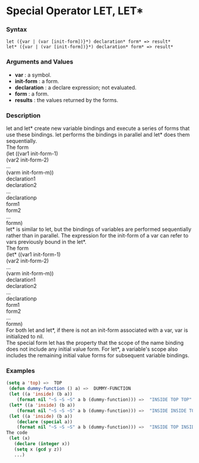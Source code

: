 <!-- Generated on 05/10/2020 by https://github.com/anto2oo/clhs-evolved -->

# Special Operator LET, LET*

### Syntax
`let ({var | (var [init-form])}*) declaration* form* => result*`  
`let* ({var | (var [init-form])}*) declaration* form* => result*`  


### Arguments and Values
- **var** : a symbol.   
- **init-form** : a form.   
- **declaration** : a declare expression; not evaluated.   
- **form** : a form.   
- **results** : the values returned by the forms.   


### Description
let and let* create new variable bindings and execute a series of forms that use these bindings. let performs the bindings in parallel and let* does them sequentially.  
The form  
 (let ((var1 init-form-1)  
       (var2 init-form-2)  
       ...  
       (varm init-form-m))  
   declaration1  
   declaration2  
   ...  
   declarationp  
   form1  
   form2  
   ...  
   formn)  
let* is similar to let, but the bindings of variables are performed sequentially rather than in parallel. The expression for the init-form of a var can refer to vars previously bound in the let*.  
The form  
 (let* ((var1 init-form-1)  
        (var2 init-form-2)  
        ...  
        (varm init-form-m))  
   declaration1  
   declaration2  
   ...  
   declarationp  
   form1  
   form2  
   ...  
   formn)  
For both let and let*, if there is not an init-form associated with a var, var is initialized to nil.  
The special form let has the property that the scope of the name binding does not include any initial value form. For let*, a variable's scope also includes the remaining initial value forms for subsequent variable bindings.



### Examples
```lisp 
(setq a 'top) =>  TOP
 (defun dummy-function () a) =>  DUMMY-FUNCTION
 (let ((a 'inside) (b a))
    (format nil "~S ~S ~S" a b (dummy-function))) =>  "INSIDE TOP TOP" 
 (let* ((a 'inside) (b a))
    (format nil "~S ~S ~S" a b (dummy-function))) =>  "INSIDE INSIDE TOP" 
 (let ((a 'inside) (b a))
    (declare (special a))
    (format nil "~S ~S ~S" a b (dummy-function))) =>  "INSIDE TOP INSIDE"
The code
 (let (x)
   (declare (integer x))
   (setq x (gcd y z))
   ...)
```
